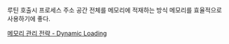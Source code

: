 루틴 호출시 프로세스 주소 공간 전체를 메모리에 적재하는 방식
메모리를 효율적으로 사용하기에 좋다.


[메모리 관리 전략 - Dynamic Loading](https://coder-in-war.tistory.com/entry/OS-12-%EB%A9%94%EB%AA%A8%EB%A6%AC-%EA%B4%80%EB%A6%AC-%EC%A0%84%EB%9E%B5-Dynamic-Loading%EB%8F%99%EC%A0%81-%EB%A1%9C%EB%94%A9)